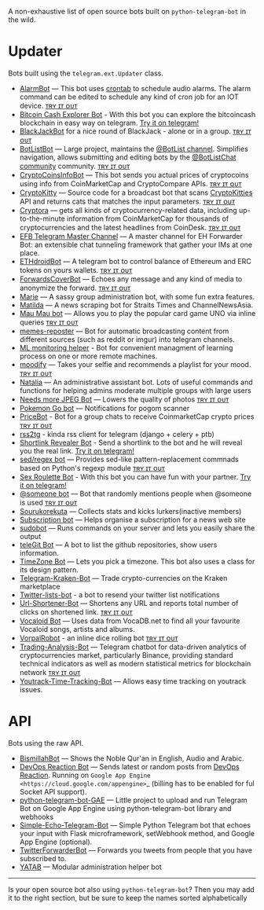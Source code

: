 A non-exhaustive list of open source bots built on `python-telegram-bot` in the wild. 

# Updater
Bots built using the `telegram.ext.Updater` class.

* [AlarmBot](https://github.com/guysoft/AlarmBot) — This bot uses [crontab](https://en.wikipedia.org/wiki/Cron) to schedule audio alarms. The alarm command can be edited to schedule any kind of cron job for an IOT device. [ᴛʀʏ ɪᴛ ᴏᴜᴛ](https://t.me/alarmbot)
* [Bitcoin Cash Explorer Bot](https://github.com/domestic2citsemod/bitcoincash-explorer-bot) - With this bot you can explore the bitcoincash blockchain in easy way on telegram. [Try it on telegram!](https://t.me/BitcoinCashExplorer_bot)
* [BlackJackBot](https://github.com/d-Rickyy-b/Python-BlackJackBot) for a nice round of BlackJack - alone or in a group. [ᴛʀʏ ɪᴛ ᴏᴜᴛ](https://t.me/blackjackbot)
* [BotListBot](https://github.com/JosXa/BotListBot) — Large project, maintains the [@BotList channel](https://t.me/botlist). Simplifies navigation, allows submitting and editing bots by the [@BotListChat community](https://t.me/botlistchat) community. [ᴛʀʏ ɪᴛ ᴏᴜᴛ](https://t.me/botlistbot)
* [CryptoCoinsInfoBot](https://github.com/lytves/crypto-coins-info-bot-v2) — This bot sends you actual prices of cryptocoins using info from CoinMarketCap and CryptoCompare APIs. [ᴛʀʏ ɪᴛ ᴏᴜᴛ](https://t.me/cryptocoinsinfobot)
* [CryptoKitty](https://github.com/xlanor/CryptoKitties) — Source code for a broadcast bot that scans [CryptoKitties](https://www.cryptokitties.co/) API and returns cats that matches the input parameters.  [ᴛʀʏ ɪᴛ ᴏᴜᴛ](https://t.me/cryptokittybot)
* [Cryptora](https://github.com/izanmubarak/Cryptora) — gets all kinds of cryptocurrency-related data, including up-to-the-minute information from CoinMarketCap for thousands of cryptocurrencies and the latest headlines from CoinDesk. [ᴛʀʏ ɪᴛ ᴏᴜᴛ](https://t.me/cryptorabot)
* [EFB Telegram Master Channel](https://github.com/blueset/efb-telegram-master/) — A master channel for EH Forwarder Bot: an extensible chat tunneling framework that gather your IMs at one place.
* [ETHdroidBot](https://github.com/lytves/ETHdroidBot) — A telegram bot to control balance of Ethereum and ERC tokens on yours wallets. [ᴛʀʏ ɪᴛ ᴏᴜᴛ](https://t.me/ETHdroidBot)
* [ForwardsCoverBot](https://github.com/91DarioDev/ForwardsCoverBot) — Echoes any message and any kind of media to anonymize the forward. [ᴛʀʏ ɪᴛ ᴏᴜᴛ](https://t.me/forwardscoverbot)
* [Marie](https://github.com/PaulSonOfLars/tgbot) — A sassy group administration bot, with some fun extra features.
* [Matilda](https://github.com/xlanor/matilda) — A news scraping bot for Straits Times and ChannelNewsAsia.
* [Mau Mau bot](https://github.com/jh0ker/mau_mau_bot) — Allows you to play the popular card game UNO via inline queries [ᴛʀʏ ɪᴛ ᴏᴜᴛ](https://t.me/unobot)
* [memes-reposter](https://github.com/vaniakosmos/memes-reposter) — Bot for automatic broadcasting content from different sources (such as reddit or imgur) into telegram channels.
* [ML monitoring helper](https://github.com/snk4tr/ML-monitoring-helper) - Bot for convenient managment of learning process on one or more remote machines.
* [moodify](https://github.com/samsontmr/moodify) — Takes your selfie and recommends a playlist for your mood.  [ᴛʀʏ ɪᴛ ᴏᴜᴛ](https://t.me/moodifybot)
* [Natalia](https://github.com/Whalepool/Natalia) — An administrative assistant bot. Lots of useful commands and functions for helping admins moderate multiple groups with large users
* [Needs more JPEG Bot](https://github.com/zeroone2numeral2/nmjpeg-bot) — Lowers the quality of photos [ᴛʀʏ ɪᴛ ᴏᴜᴛ](https://t.me/nmjpegbot)
* [Pokemon Go bot](https://github.com/eugenio412/PogomBOT) — Notifications for pogom scanner
* [PriceBot](https://github.com/lytves/pricebot) - Bot for a group chats to receive CoinmarketCap crypto prices  [ᴛʀʏ ɪᴛ ᴏᴜᴛ](https://t.me/iamcryptobot)
* [rss2tg](https://github.com/vaniakosmos/rss2tg) - kinda rss client for telegram (django + celery + ptb)
* [Shortlink Revealer Bot](https://github.com/domestic2citsemod/shortlink-revealer-bot) - Send a shortlink to the bot and he will reveal you the real link. [Try it on telegram!](https://t.me/Shortlink_Revealer_Bot)
* [sed/regex bot](https://github.com/zeroone2numeral2/regex-bot) — Provides sed-like pattern-replacement commnads based on Python's regexp module [ᴛʀʏ ɪᴛ ᴏᴜᴛ](https://t.me/sedbbot)
* [Sex Roulette Bot](https://github.com/domestic2citsemod/sex-roulette-bot) - With this bot you can have fun with your partner. [Try it on telegram!](https://t.me/SexRouletteBot_bot)
* [@someone bot](https://github.com/zeroone2numeral2/someone-bot) — Bot that randomly mentions people when @someone is used [ᴛʀʏ ɪᴛ ᴏᴜᴛ](https://t.me/randmentionbot)
* [Sourukorekuta](https://github.com/Mojurasu/sourukorekuta) — Collects stats and kicks lurkers(inactive members)
* [Subscription bot](https://github.com/AlexLoushkin/TelegramSubscriptionBot) — Helps organise a subscription for a news web site
* [sudobot](https://github.com/bvanrijn/sudobot) — Runs commands on your server and lets you easily share the output
* [teleGit Bot](https://github.com/HeavenH/teleGit) — A bot to list the github repositories, show users information.
* [TimeZone Bot](https://gist.github.com/guysoft/4f220fe407a9bff37e3feff9f60f83a7) — Lets you pick a timezone. This bot also uses a class for its design pattern.
* [Telegram-Kraken-Bot](https://github.com/Endogen/Telegram-Kraken-Bot) — Trade crypto-currencies on the Kraken marketplace
* [Twitter-lists-bot](https://github.com/lytves/twitter-lists-bot) - a bot to resend your twitter list notifications
* [Url-Shortener-Bot](https://github.com/paradox70/url-shortener-goo.gl) — Shortens any URL and reports total number of clicks on shortened link. [ᴛʀʏ ɪᴛ ᴏᴜᴛ](http://t.me/shortenMyUrlBot)
* [Vocaloid Bot](https://github.com/bomjacob/VocaBot) — Uses data from VocaDB.net to find all your favourite Vocaloid songs, artists and albums.
* [VorpalRobot](https://github.com/Tronikart/VorpalRobot) - an inline dice rolling bot [ᴛʀʏ ɪᴛ ᴏᴜᴛ](https://t.me/VorpalRobot)
* [Trading-Analysis-Bot](https://github.com/trinhvv/trading-analysis-bot) — Telegram chatbot for data-driven analytics of cryptocurrencies market, particularly Binance, providing standard technical indicators as well as modern statistical metrics for blockchain network [ᴛʀʏ ɪᴛ ᴏᴜᴛ](https://t.me/trading_analysis_bot)
* [Youtrack-Time-Tracking-Bot](https://github.com/MgCoders/tt-bot) — Allows easy time tracking on youtrack issues.

# API
Bots using the raw API.

* [BismillahBot](https://github.com/rahiel/BismillahBot) — Shows the Noble Qur'an in English, Audio and Arabic.
* [DevOps Reaction Bot](https://github.com/leandrotoledo/gae-devops-reaction-telegram-bot) — Sends latest or random posts from [DevOps Reaction](http://devopsreactions.tumblr.com/). Running on `Google App Engine <https://cloud.google.com/appengine>`_ (billing has to be enabled for ful Socket API support).
* [python-telegram-bot-GAE](https://github.com/FollonSaxBass/python-telegram-bot-GAE) — Little project to upload and run Telegram Bot on Google App Engine using python-telegram-bot library and webhooks
* [Simple-Echo-Telegram-Bot](https://github.com/sooyhwang/Simple-Echo-Telegram-Bot) — Simple Python Telegram bot that echoes your input with Flask microframework, setWebhook method, and Google App Engine (optional).
* [TwitterForwarderBot](https://github.com/franciscod/telegram-twitter-forwarder-bot) — Forwards you tweets from people that you have subscribed to.
* [YATAB](https://github.com/Nhoya/YATAB/) — Modular administration helper bot


---
Is your open source bot also using `python-telegram-bot`? Then you may add it to the right section, but be sure to keep the names sorted alphabetically
